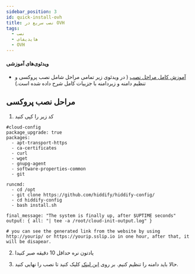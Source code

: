 ```yaml
---
sidebar_position: 3
id: quick-install-ovh
title: نصب سریع در OVH
tags:
  - نصب
  - هایدیفای
  - OVH
---
```


#### ویدئوی‌های آموزشی

- [آموزش کامل مراحل نصب](https://www.youtube.com/watch?v=06fMizOb-DE) ( در
  ویدئوی زیر تمامی مراحل شامل نصب پروکسی و تنظیم دامنه و زیردامنه با جزییات کامل
  شرح داده شده است.)

## مراحل نصب پروکسی

1. کد زیر را کپی کنید

```
#cloud-config
package_upgrade: true
packages:
  - apt-transport-https
  - ca-certificates
  - curl
  - wget
  - gnupg-agent
  - software-properties-common
  - git

runcmd:
  - cd /opt
  - git clone https://github.com/hiddify/hiddify-config/
  - cd hiddify-config
  - bash install.sh

final_message: "The system is finally up, after $UPTIME seconds"
output: { all: "| tee -a /root/cloud-init-output.log" }

# you can see the generated link from the website by using http://yourip/ or https://yourip.sslip.io in one hour, after that, it will be disapear.
```

2. یادتون نره حداقل 10 دقیقه صبر کنیدا

3. حالا باید دامنه را تنظیم کنیم. بر روی
   [این لینک](https://github.com/hiddify/hiddify-config/wiki/%D8%B1%D8%A7%D9%87%D9%86%D9%85%D8%A7%DB%8C-%D8%AA%D9%86%D8%B8%DB%8C%D9%85-%D8%AF%D8%A7%D9%85%D9%86%D9%87-%D9%88-%D9%86%D9%87%D8%A7%DB%8C%DB%8C-%DA%A9%D8%B1%D8%AF%D9%86-%D9%86%D8%B5%D8%A8)
   کلیک کنید تا نصب را نهایی کنید.
